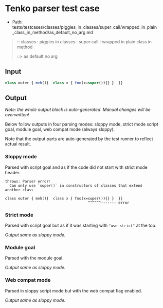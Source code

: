 # Tenko parser test case

- Path: tests/testcases/classes/piggies_in_classes/super_call/wrapped_in_plain_class_in_method/as_default_no_arg.md

> :: classes : piggies in classes : super call : wrapped in plain class in method
>
> ::> as default no arg

## Input

`````js
class outer { meh(){  class x { foo(x=super()){} }  }}
`````

## Output

_Note: the whole output block is auto-generated. Manual changes will be overwritten!_

Below follow outputs in four parsing modes: sloppy mode, strict mode script goal, module goal, web compat mode (always sloppy).

Note that the output parts are auto-generated by the test runner to reflect actual result.

### Sloppy mode

Parsed with script goal and as if the code did not start with strict mode header.

`````
throws: Parser error!
  Can only use `super()` in constructors of classes that extend another class

class outer { meh(){  class x { foo(x=super()){} }  }}
                                      ^^^^^^------- error
`````

### Strict mode

Parsed with script goal but as if it was starting with `"use strict"` at the top.

_Output same as sloppy mode._

### Module goal

Parsed with the module goal.

_Output same as sloppy mode._

### Web compat mode

Parsed in sloppy script mode but with the web compat flag enabled.

_Output same as sloppy mode._
